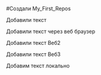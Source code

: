 ﻿#Создали My_First_Repos

Добавили текст

Добавили текст через веб браузер

Добавили текст Веб2

Добавили текст Веб3

Добавим текст локально
